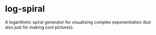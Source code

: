 # log-spiral
A logarithmic spiral generator for visualising complex exponentiation (but also just for making cool pictures).
